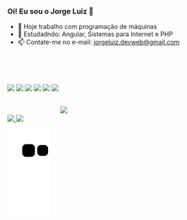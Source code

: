 ### Oi! Eu sou o Jorge Luiz 👋


- 🔭 Hoje trabalho com programação de máquinas
- 🌱 Estudadndo: Angular, Sistemas para Internet e PHP
- 📫 Contate-me no e-mail: jorgeluiz.devweb@gmail.com
<div style ="display: inline_block"><br>
<img width="40px" 
src="https://cdn.jsdelivr.net/gh/devicons/devicon/icons/angularjs/angularjs-original.svg" vspace="50px" />
  <img width="40px"
    src="https://cdn.jsdelivr.net/gh/devicons/devicon/icons/javascript/javascript-original.svg" vspace="50px" />
<img width="40px"
src="https://cdn.jsdelivr.net/gh/devicons/devicon/icons/css3/css3-original.svg" vspace="50px"/>
<img width="40px"
src="https://cdn.jsdelivr.net/gh/devicons/devicon/icons/html5/html5-original.svg" vspace="50px"/>
<img width="40px"
src="https://cdn.jsdelivr.net/gh/devicons/devicon/icons/php/php-original.svg" vspace="50px"/>
<img width="40px"
src="https://cdn.jsdelivr.net/gh/devicons/devicon/icons/mysql/mysql-original-wordmark.svg" vspace="50px"/>
<img width="40px"
src="https://cdn.jsdelivr.net/gh/devicons/devicon/icons/vscode/vscode-original-wordmark.svg" />
</div>

<div>
<a href="https://github.com/jorgedevweb">
<img loading="lazy" height="180em" src="https://github-readme-stats.vercel.app/api/top-langs/?username=jorgedevweb&layout=compact&langs_count=7&theme=dark"/>
<img loading="lazy" height="180em" src="https://github-readme-stats.vercel.app/api?username=jorgedevweb&show_icons=true&theme=dark&include_all_commits=true&count_private=true"/>
</div>

![Snake animation](https://github.com/jorgedevweb/jorgedevweb/blob/output/github-contribution-grid-snake.svg)


          
          
          
          

